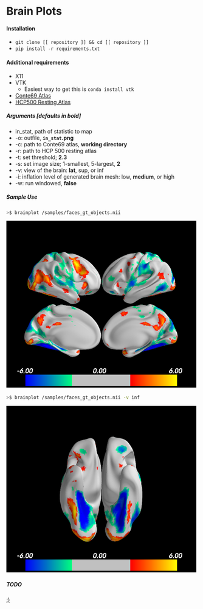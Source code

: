 # Brain Plots


#### Installation

* `git clone [[ repository ]] && cd [[ repository ]]`
* `pip install -r requirements.txt`


#### Additional requirements
* X11
* VTK
  * Easiest way to get this is `conda install vtk`
* [Conte69 Atlas](https://github.com/mgxd/brainplot/tree/master/brainplot/Conte69_Atlas)
* [HCP500 Resting Atlas](https://www.dropbox.com/s/avlpaav34bzs6u9/rfMRI_REST1_LR_Atlas.dtseries.nii?dl=0)

##### Arguments [defaults in bold]
  * in_stat, path of statistic to map
  * -o: outfile, **`in_stat`.png**
  * -c: path to Conte69 atlas, **working directory**
  * -r: path to HCP 500 resting atlas
  * -t: set threshold; **2.3**
  * -s: set image size; 1-smallest, 5-largest, **2**
  * -v: view of the brain: **lat**, sup, or inf
  * -i: inflation level of generated brain mesh: low, **medium**, or high
  * -w: run windowed, **false**

##### Sample Use

```sh
>$ brainplot /samples/faces_gt_objects.nii
```
<img src=doc/sample/lateral_split_face_gt_object.png width=500px>

```sh
>$ brainplot /samples/faces_gt_objects.nii -v inf
```
<img src=doc/sample/inferior_face_gt_object.png width=500px>



##### TODO
[:)](https://github.com/mgxd/brainplot/projects/1)
